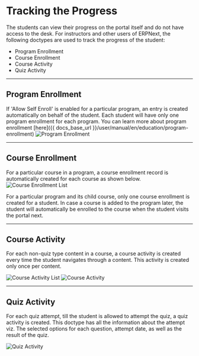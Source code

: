 # Tracking the Progress

The students can view their progress on the portal itself and do not have access to the desk. For instructors and other users of ERPNext, the following doctypes are used to track the progress of the student:

- Program Enrollment
- Course Enrollment
- Course Activity
- Quiz Activity

---

## Program Enrollment

If 'Allow Self Enroll' is enabled for a particular program, an entry is created automatically on behalf of the student. Each student will have only one program enrollment for each program. You can learn more about program enrollment [here]({{ docs_base_url }}/user/manual/en/education/program-enrollment)
<img class="screenshot" alt="Program Enrollment" src="{{docs_base_url}}/assets/img/education/lms/desk-program-enrollment.png">

---

## Course Enrollment

For a particular course in a program, a course enrollment record is automatically created for each course as shown below.
<img class="screenshot" alt="Course Enrollment List" src="{{docs_base_url}}/assets/img/education/lms/desk-course-enrollment-list.png">

For a particular program and its child course, only one course enrollment is created for a student. In case a course is added to the program later, the student will automatically be enrolled to the course when the student visits the portal next.

---

## Course Activity

For each non-quiz type content in a course, a course activity is created every time the student navigates through a content. This activity is created only once per content.

<img class="screenshot" alt="Course Activity List" src="{{docs_base_url}}/assets/img/education/lms/desk-course-activity-list.png">
<img class="screenshot" alt="Course Activity" src="{{docs_base_url}}/assets/img/education/lms/desk-course-activity.png">

---

## Quiz Activity

For each quiz attempt, till the student is allowed to attempt the quiz, a quiz activity is created. This doctype has all the information about the attempt viz. The selected options for each question, attempt date, as well as the result of the quiz.

<img class="screenshot" alt="Quiz Activity" src="{{docs_base_url}}/assets/img/education/lms/desk-quiz-activity.png">
